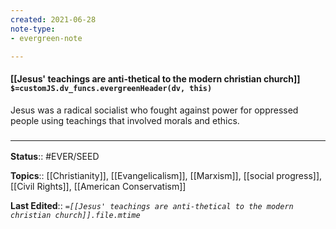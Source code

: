 ```yaml
---
created: 2021-06-28
note-type: 
- evergreen-note

---
```


#### [[Jesus' teachings are anti-thetical to the modern christian church]] `$=customJS.dv_funcs.evergreenHeader(dv, this)`

Jesus was a radical socialist who fought against power for oppressed people using teachings that involved morals and ethics. 

### <hr class="footnote"/>

**Status**:: #EVER/SEED

**Topics**::  [[Christianity]], [[Evangelicalism]], [[Marxism]], [[social progress]],  [[Civil Rights]], [[American Conservatism]]
	
**Last Edited**:: *`=[[Jesus' teachings are anti-thetical to the modern christian church]].file.mtime`*
	
